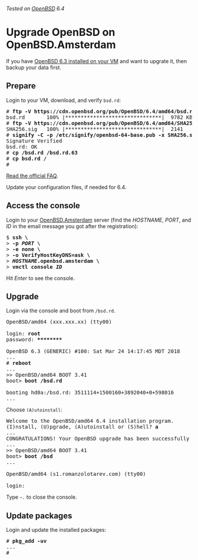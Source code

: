_Tested on [OpenBSD](/openbsd/) 6.4_

# Upgrade OpenBSD on OpenBSD.Amsterdam

If you have [OpenBSD 6.3 installed on your VM](oams.html) and want
to upgrate it, then backup your data first.

## Prepare

Login to your VM, download, and verify `bsd.rd`:

<pre>
# <b>ftp -V https://cdn.openbsd.org/pub/OpenBSD/6.4/amd64/bsd.rd</b>
bsd.rd       100% |*******************************|  9782 KB    00:00
# <b>ftp -V https://cdn.openbsd.org/pub/OpenBSD/6.4/amd64/SHA256.sig</b>
SHA256.sig   100% |*******************************|  2141       00:00
# <b>signify -C -p /etc/signify/openbsd-64-base.pub -x SHA256.sig bsd.rd</b>
Signature Verified
bsd.rd: OK
# <b>cp /bsd.rd /bsd.rd.63</b>
# <b>cp bsd.rd /</b>
#
</pre>

[Read the official FAQ](https://www.openbsd.org/faq/upgrade64.html).

Update your configuration files, if needed for 6.4.

## Access the console

Login to your [OpenBSD.Amsterdam](https://openbsd.amsterdam/) server
(find the _HOSTNAME_, _PORT_, and _ID_ in the email message you got after
the registration):

<pre>
$ <b>ssh \</b>
> <b>-p <i>PORT</i> \</b>
> <b>-e none \</b>
> <b>-o VerifyHostKeyDNS=ask \</b>
> <b><i>HOSTNAME</i>.openbsd.amsterdam \</b>
> <b>vmctl console <i>ID</i></b>
</pre>

Hit <span class="yell">_Enter_</span> to see the console.

## Upgrade

Login via the console and boot from `/bsd.rd`.

<pre>
OpenBSD/amd64 (xxx.xxx.xx) (tty00)

login: <b>root</b>
password: <b>********</b>

OpenBSD 6.3 (GENERIC) #100: Sat Mar 24 14:17:45 MDT 2018
...
# <b>reboot</b>
...
>> OpenBSD/amd64 BOOT 3.41
boot> <b>boot /bsd.rd</b>

booting hd0a:/bsd.rd: 3511114+1500160+3892040+0+598016
...
</pre>

Choose `(A)utoinstall`:

<pre>
Welcome to the OpenBSD/amd64 6.4 installation program.
(I)nstall, (U)pgrade, (A)utoinstall or (S)hell? <b>a</b>
...
CONGRATULATIONS! Your OpenBSD upgrade has been successfully completed!
...
>> OpenBSD/amd64 BOOT 3.41
boot> <b>boot /bsd</b>
...

OpenBSD/amd64 (s1.romanzolotarev.com) (tty00)

login:
</pre>

Type <span class="yell">`~.`</span> to close the console.

## Update packages

Login and update the installed packages:

<pre>
# <b>pkg_add -uv</b>
...
#
</pre>
